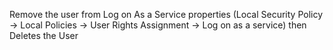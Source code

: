 Remove the user from Log on As a Service properties (Local Security Policy -> Local Policies -> User Rights Assignment -> Log on as a service)
then Deletes the User
